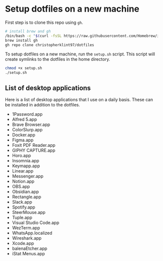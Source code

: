 # Setup dotfiles on a new machine

First step is to clone this repo using `gh`.

```bash
# install brew and gh
/bin/bash -c "$(curl -fsSL https://raw.githubusercontent.com/Homebrew/install/HEAD/install.sh)"
brew install gh
gh repo clone christopherklint97/dotfiles
```

To setup dotfiles on a new machine, run the `setup.sh` script. This script will create symlinks to the dotfiles in the home directory.

```bash
chmod +x setup.sh
./setup.sh
```

## List of desktop applications

Here is a list of desktop applications that I use on a daily basis. These can be installed in addition to the dotfiles.

* 1Password.app
* Alfred 5.app
* Brave Browser.app
* ColorSlurp.app
* Docker.app
* Figma.app
* Foxit PDF Reader.app
* GIPHY CAPTURE.app
* Horo.app
* Insomnia.app
* Keymapp.app
* Linear.app
* Messenger.app
* Notion.app
* OBS.app
* Obsidian.app
* Rectangle.app
* Slack.app
* Spotify.app
* SteerMouse.app
* Tuple.app
* Visual Studio Code.app
* WezTerm.app
* WhatsApp.localized
* Wireshark.app
* Xcode.app
* balenaEtcher.app
* iStat Menus.app
